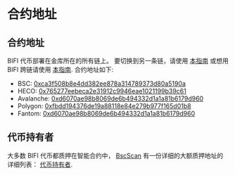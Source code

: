 # 合约地址

## 合约地址

BIFI 代币部署在金库所在的所有链上。 要切换到另一条链，请使用 [本指南](../how-to-guides/how-to-add-and-switch-networks-on-beefy-finance.md) 或想用 BIFI 跨链请使用 [本指南](../how-to-guides/how-to-bridge-bifi-cross-chain.md). 合约地址如下:

* BSC: [0xca3f508b8e4dd382ee878a314789373d80a5190a](https://bscscan.com/token/0xca3f508b8e4dd382ee878a314789373d80a5190a)
* HECO: [0x765277eebeca2e31912c9946eae1021199b39c61](https://hecoinfo.com/token/0x765277eebeca2e31912c9946eae1021199b39c61)
* Avalanche: [0xd6070ae98b8069de6b494332d1a1a81b6179d960](https://avascan.info/blockchain/c/token/0xd6070ae98b8069de6b494332d1a1a81b6179d960)
* Polygon: [0xfbdd194376de19a88118e84e279b977f165d01b8](https://polygonscan.com/token/0xFbdd194376de19a88118e84E279b977f165d01b8)
* Fantom: [0xd6070ae98b8069de6b494332d1a1a81b6179d960](https://ftmscan.com/token/0xd6070ae98b8069de6b494332d1a1a81b6179d960)

## 代币持有者

大多数 BIFI 代币都质押在智能合约中， [BscScan](https://bscscan.com/) 有一份详细的大额质押地址的详细列表： [代币持有者](https://bscscan.com/token/tokenholderchart/0xca3f508b8e4dd382ee878a314789373d80a5190a).


